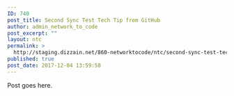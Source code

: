 ```yaml
---
ID: 740
post_title: Second Sync Test Tech Tip from GitHub
author: admin_network_to_code
post_excerpt: ""
layout: ntc
permalink: >
  http://staging.dizzain.net/860-networktocode/ntc/second-sync-test-tech-tip-from-github/
published: true
post_date: 2017-12-04 13:59:58
---
```

Post goes here.